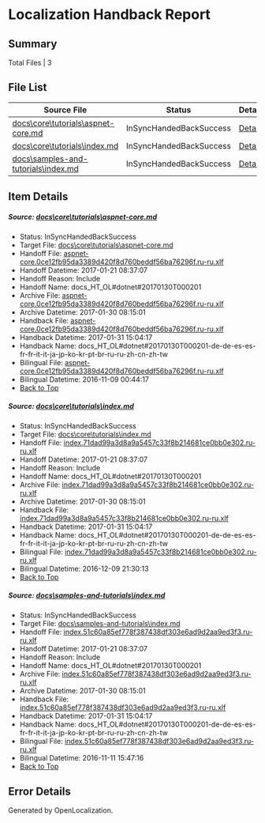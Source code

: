 # <a name='report-top'></a> Localization Handback Report

## Summary
 Total Files | 3

## File List
 Source File | Status | Details 
 ----------- | ------ | ------- 
 [docs\core\tutorials\aspnet-core.md](https://github.com/dotnet/docs/blob/2ad428dcda9ef213a8487c35a48b33929259abba/docs/core/tutorials/aspnet-core.md) | InSyncHandedBackSuccess | [Details](#7ea67d2b85db454ccecc9c6601f86be28e94931c116)
 [docs\core\tutorials\index.md](https://github.com/dotnet/docs/blob/2ad428dcda9ef213a8487c35a48b33929259abba/docs/core/tutorials/index.md) | InSyncHandedBackSuccess | [Details](#1829b32f1a5f92c5ee065c3107750621681ac82c118)
 [docs\samples-and-tutorials\index.md](https://github.com/dotnet/docs/blob/2ad428dcda9ef213a8487c35a48b33929259abba/docs/samples-and-tutorials/index.md) | InSyncHandedBackSuccess | [Details](#f44193d8f7bc9f67acb8b04966e02beca18a06533339)

## Item Details
##### <a name='7ea67d2b85db454ccecc9c6601f86be28e94931c116'></a> Source: [docs\core\tutorials\aspnet-core.md](https://github.com/dotnet/docs/blob/2ad428dcda9ef213a8487c35a48b33929259abba/docs/core/tutorials/aspnet-core.md)
* Status: InSyncHandedBackSuccess
* Target File: [docs\core\tutorials\aspnet-core.md](https://github.com/dotnet/docs.ru-ru/blob/95e86d1c351cd10f944d39f3d01ce17eef544f89/docs/core/tutorials/aspnet-core.md)
* Handoff File: [aspnet-core.0ce12fb95da3389d420f8d760beddf56ba76296f.ru-ru.xlf](https://github.com/dotnet/docs.handoff/blob/d45bd6b81fd08964c943c8097662171bb93a54de/ol-handoff/dotnet/docs.ru-ru/master/dotnet-core/aspnet-core.0ce12fb95da3389d420f8d760beddf56ba76296f.ru-ru.xlf)
* Handoff Datetime: 2017-01-21 08:37:07
* Handoff Reason: Include
* Handoff Name: docs_HT_OL#dotnet#20170130T000201
* Archive File: [aspnet-core.0ce12fb95da3389d420f8d760beddf56ba76296f.ru-ru.xlf](https://github.com/dotnet/docs.handoff/blob/a01150753d099d1f651a09dcd96e13ca2c3dbfcc/ol-archive/dotnet/docs.ru-ru/master/dotnet-core/aspnet-core.0ce12fb95da3389d420f8d760beddf56ba76296f.ru-ru.xlf)
* Archive Datetime: 2017-01-30 08:15:01
* Handback File: [aspnet-core.0ce12fb95da3389d420f8d760beddf56ba76296f.ru-ru.xlf](https://github.com/dotnet/docs.handback/blob/c10842a9ee030ea8f5e85e0dc027d249f666773a/ol-handback/dotnet/docs.ru-ru/master/dotnet-core/aspnet-core.0ce12fb95da3389d420f8d760beddf56ba76296f.ru-ru.xlf)
* Handback Datetime: 2017-01-31 15:04:17
* Handback Name: docs_HT_OL#dotnet#20170130T000201-de-de-es-es-fr-fr-it-it-ja-jp-ko-kr-pt-br-ru-ru-zh-cn-zh-tw
* Bilingual File: [aspnet-core.0ce12fb95da3389d420f8d760beddf56ba76296f.ru-ru.xlf](https://github.com/dotnet/docs.handback/blob/f4de4142b5176570ff59f590f76a9dfb848938b5/ol-handback/dotnet/docs.ru-ru/master/ht-p1/aspnet-core.0ce12fb95da3389d420f8d760beddf56ba76296f.ru-ru.xlf)
* Bilingual Datetime: 2016-11-09 00:44:17
* [Back to Top](#report-top)

##### <a name='1829b32f1a5f92c5ee065c3107750621681ac82c118'></a> Source: [docs\core\tutorials\index.md](https://github.com/dotnet/docs/blob/2ad428dcda9ef213a8487c35a48b33929259abba/docs/core/tutorials/index.md)
* Status: InSyncHandedBackSuccess
* Target File: [docs\core\tutorials\index.md](https://github.com/dotnet/docs.ru-ru/blob/95e86d1c351cd10f944d39f3d01ce17eef544f89/docs/core/tutorials/index.md)
* Handoff File: [index.71dad99a3d8a9a5457c33f8b214681ce0bb0e302.ru-ru.xlf](https://github.com/dotnet/docs.handoff/blob/d45bd6b81fd08964c943c8097662171bb93a54de/ol-handoff/dotnet/docs.ru-ru/master/dotnet-core/index.71dad99a3d8a9a5457c33f8b214681ce0bb0e302.ru-ru.xlf)
* Handoff Datetime: 2017-01-21 08:37:07
* Handoff Reason: Include
* Handoff Name: docs_HT_OL#dotnet#20170130T000201
* Archive File: [index.71dad99a3d8a9a5457c33f8b214681ce0bb0e302.ru-ru.xlf](https://github.com/dotnet/docs.handoff/blob/a01150753d099d1f651a09dcd96e13ca2c3dbfcc/ol-archive/dotnet/docs.ru-ru/master/dotnet-core/index.71dad99a3d8a9a5457c33f8b214681ce0bb0e302.ru-ru.xlf)
* Archive Datetime: 2017-01-30 08:15:01
* Handback File: [index.71dad99a3d8a9a5457c33f8b214681ce0bb0e302.ru-ru.xlf](https://github.com/dotnet/docs.handback/blob/c10842a9ee030ea8f5e85e0dc027d249f666773a/ol-handback/dotnet/docs.ru-ru/master/dotnet-core/index.71dad99a3d8a9a5457c33f8b214681ce0bb0e302.ru-ru.xlf)
* Handback Datetime: 2017-01-31 15:04:17
* Handback Name: docs_HT_OL#dotnet#20170130T000201-de-de-es-es-fr-fr-it-it-ja-jp-ko-kr-pt-br-ru-ru-zh-cn-zh-tw
* Bilingual File: [index.71dad99a3d8a9a5457c33f8b214681ce0bb0e302.ru-ru.xlf](https://github.com/dotnet/docs.handback/blob/dbbebf479e19ee428f23855ddd3569201151a424/ol-handback/dotnet/docs.ru-ru/master/ht-p1/index.71dad99a3d8a9a5457c33f8b214681ce0bb0e302.ru-ru.xlf)
* Bilingual Datetime: 2016-12-09 21:30:13
* [Back to Top](#report-top)

##### <a name='f44193d8f7bc9f67acb8b04966e02beca18a06533339'></a> Source: [docs\samples-and-tutorials\index.md](https://github.com/dotnet/docs/blob/2ad428dcda9ef213a8487c35a48b33929259abba/docs/samples-and-tutorials/index.md)
* Status: InSyncHandedBackSuccess
* Target File: [docs\samples-and-tutorials\index.md](https://github.com/dotnet/docs.ru-ru/blob/95e86d1c351cd10f944d39f3d01ce17eef544f89/docs/samples-and-tutorials/index.md)
* Handoff File: [index.51c60a85ef778f387438df303e6ad9d2aa9ed3f3.ru-ru.xlf](https://github.com/dotnet/docs.handoff/blob/d45bd6b81fd08964c943c8097662171bb93a54de/ol-handoff/dotnet/docs.ru-ru/master/dotnet-core/index.51c60a85ef778f387438df303e6ad9d2aa9ed3f3.ru-ru.xlf)
* Handoff Datetime: 2017-01-21 08:37:07
* Handoff Reason: Include
* Handoff Name: docs_HT_OL#dotnet#20170130T000201
* Archive File: [index.51c60a85ef778f387438df303e6ad9d2aa9ed3f3.ru-ru.xlf](https://github.com/dotnet/docs.handoff/blob/a01150753d099d1f651a09dcd96e13ca2c3dbfcc/ol-archive/dotnet/docs.ru-ru/master/dotnet-core/index.51c60a85ef778f387438df303e6ad9d2aa9ed3f3.ru-ru.xlf)
* Archive Datetime: 2017-01-30 08:15:01
* Handback File: [index.51c60a85ef778f387438df303e6ad9d2aa9ed3f3.ru-ru.xlf](https://github.com/dotnet/docs.handback/blob/c10842a9ee030ea8f5e85e0dc027d249f666773a/ol-handback/dotnet/docs.ru-ru/master/dotnet-core/index.51c60a85ef778f387438df303e6ad9d2aa9ed3f3.ru-ru.xlf)
* Handback Datetime: 2017-01-31 15:04:17
* Handback Name: docs_HT_OL#dotnet#20170130T000201-de-de-es-es-fr-fr-it-it-ja-jp-ko-kr-pt-br-ru-ru-zh-cn-zh-tw
* Bilingual File: [index.51c60a85ef778f387438df303e6ad9d2aa9ed3f3.ru-ru.xlf](https://github.com/dotnet/docs.handback/blob/791daedda0274a4e274361b54c76d50785d56a44/ol-handback/dotnet/docs.ru-ru/master/ht-p1/index.51c60a85ef778f387438df303e6ad9d2aa9ed3f3.ru-ru.xlf)
* Bilingual Datetime: 2016-11-11 15:47:16
* [Back to Top](#report-top)


## Error Details

Generated by OpenLocalization.
